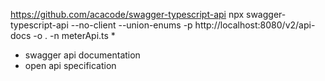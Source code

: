 https://github.com/acacode/swagger-typescript-api
npx swagger-typescript-api --no-client --union-enums -p http://localhost:8080/v2/api-docs -o . -n meterApi.ts
* 
* swagger api documentation
* open api specification